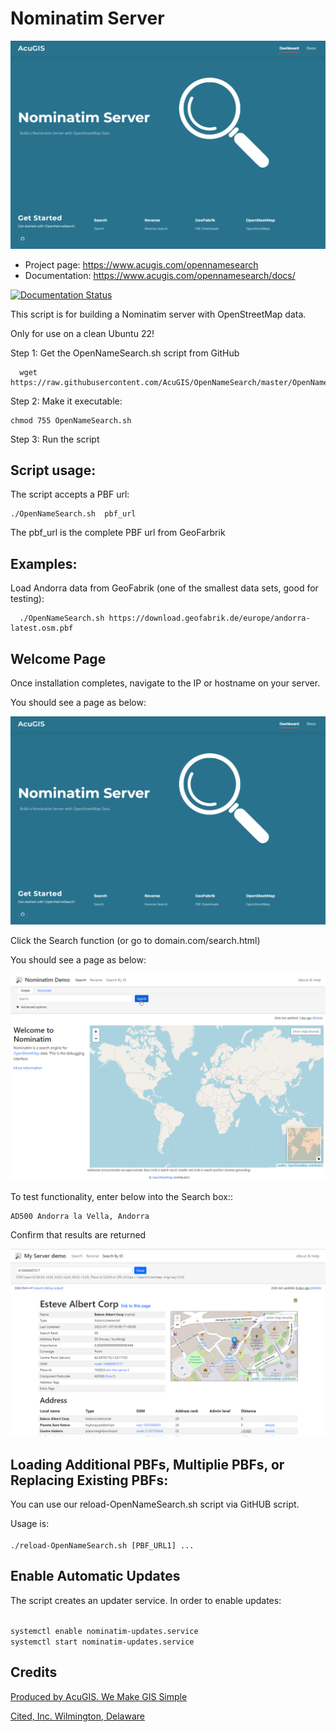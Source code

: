 # Nominatim Server

![OpenNameSearch](docs/Nominatim-Server.png)

* Project page: https://www.acugis.com/opennamesearch
* Documentation: https://www.acugis.com/opennamesearch/docs/

[![Documentation Status](https://readthedocs.org/projects/opennamesearch/badge/?version=latest)](https://opennamesearch.docs.acugis.com/en/latest/?badge=latest)

This script is for building a Nominatim server with OpenStreetMap data.

Only for use on a clean Ubuntu 22!

Step 1: Get the OpenNameSearch.sh script from GitHub

      wget https://raw.githubusercontent.com/AcuGIS/OpenNameSearch/master/OpenNameSearch.sh

Step 2: Make it executable:

    chmod 755 OpenNameSearch.sh

Step 3: Run the script

## Script usage:

The script accepts a PBF url:

    ./OpenNameSearch.sh  pbf_url

The pbf_url is the complete PBF url from GeoFarbrik

## Examples:

Load Andorra data from GeoFabrik (one of the smallest data sets, good for testing):

      ./OpenNameSearch.sh https://download.geofabrik.de/europe/andorra-latest.osm.pbf


## Welcome Page

Once installation completes, navigate to the IP or hostname on your server.

You should see a page as below:

![OpenNameSearch](docs/Nominatim-Server.png)

Click the Search function (or go to domain.com/search.html)

You should see a page as below:

![OpenNameSearch](docs/OpenNameSearch-Search.png)

To test functionality, enter below into the Search box::

	AD500 Andorra la Vella, Andorra

Confirm that results are returned


![OpenNameSearch](docs/Search-Results.png)
	


## Loading Additional PBFs, Multiplie PBFs, or Replacing Existing PBFs:

You can use our reload-OpenNameSearch.sh script via GitHUB script.

Usage is:
<code>	
./reload-OpenNameSearch.sh [PBF_URL1] ...
</code>

## Enable Automatic Updates

The script creates an updater service.  In order to enable updates:

<code>
systemctl enable nominatim-updates.service
systemctl start nominatim-updates.service
</code>

## Credits

[Produced by AcuGIS. We Make GIS Simple](https://www.acugis.com) 

[Cited, Inc. Wilmington, Delaware](https://citedcorp.com)
